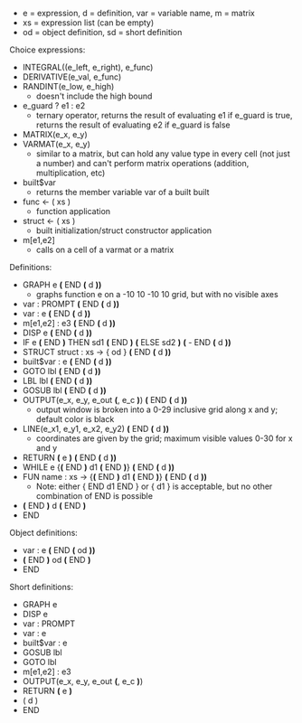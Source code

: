 - e = expression, d = definition, var = variable name, m = matrix
- xs = expression list (can be empty)
- od = object definition, sd = short definition

Choice expressions:
- INTEGRAL((e_left, e_right), e_func)
- DERIVATIVE(e_val, e_func)
- RANDINT(e_low, e_high)
  - doesn't include the high bound
- e_guard ? e1 : e2
  - ternary operator, returns the result of evaluating e1 if e_guard is true, returns the result of evaluating e2 if e_guard is false
- MATRIX(e_x, e_y)
- VARMAT(e_x, e_y)
  - similar to a matrix, but can hold any value type in every cell (not just a number) and can't perform matrix operations (addition, multiplication, etc)
- built$var
  - returns the member variable var of a built built
- func <- ( xs )
  - function application
- struct <- ( xs )
  - built initialization/struct constructor application
- m[e1,e2]
  - calls on a cell of a varmat or a matrix


Definitions: 
- GRAPH e **(** END **(** d **))**
  - graphs function e on a -10 10 -10 10 grid, but with no visible axes
- var : PROMPT **(** END **(** d **))**
- var : e **(** END **(** d **))**
- m[e1,e2] : e3 **(** END **(** d **))**
- DISP e **(** END **(** d **))**
- IF e **(** END **)** THEN sd1 **(** END **)** **(** ELSE sd2 **)** **(** - END **(** d **))**
- STRUCT struct : xs -> { od } **(** END **(** d **))**
- built$var : e **(** END **(** d **))**
- GOTO lbl **(** END **(** d **))**
- LBL lbl **(** END **(** d **))**
- GOSUB lbl **(** END **(** d **))**
- OUTPUT(e_x, e_y, e_out **(**, e_c **)**) **(** END **(** d **))**
  - output window is broken into a 0-29 inclusive grid along x and y; default color is black
- LINE(e_x1, e_y1, e_x2, e_y2) **(** END **(** d **))**
  - coordinates are given by the grid; maximum visible values 0-30 for x and y
- RETURN **(** e **)** **(** END **(** d **))**
- WHILE e {**(** END **)** d1 **(** END **)**} **(** END **(** d **))**
- FUN name : xs -> {**(** END **)** d1 **(** END **)**} **(** END **(** d **))**
  - Note: either { END d1 END } or { d1 } is acceptable, but no other combination of END is possible
- **(** END **)** d **(** END **)**
- END

Object definitions:
- var : e **(** END **(** od **))**
- **(** END **)** od **(** END **)**
- END

Short definitions:
- GRAPH e
- DISP e
- var : PROMPT
- var : e
- built$var : e
- GOSUB lbl
- GOTO lbl
- m[e1,e2] : e3
- OUTPUT(e_x, e_y, e_out **(**, e_c **)**)
- RETURN **(** e **)**
- ( d )
- END